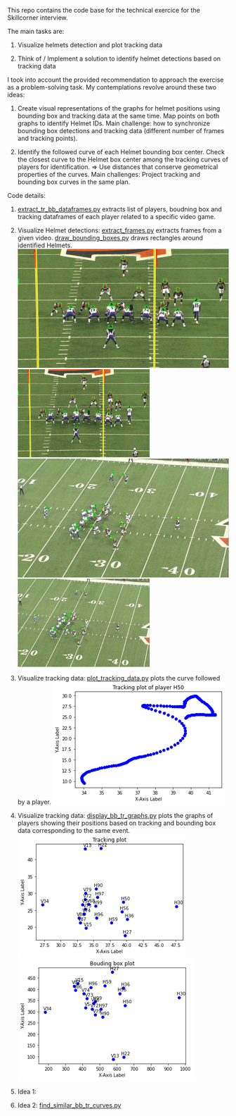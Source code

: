 This repo contains the code base for the technical exercice for the Skillcorner interview.

The main tasks are:

1. Visualize helmets detection and plot tracking data

2. Think of / Implement a solution to identify helmet detections based on tracking data

I took into account the provided recommendation to approach the exercise as a problem-solving task.
My contemplations revolve around these two ideas:

1. Create visual representations of the graphs for helmet positions using bounding box and tracking data at the same time.
   Map points on both graphs to identify Helmet IDs.
   Main challenge: how to synchronize bounding box detections and tracking data (different number of frames and tracking points). 

2. Identify the followed curve of each Helmet bounding box center.
   Check the closest curve to the Helmet box center among the tracking curves of players for identification.
   => Use distances that conserve geometrical properties of the curves.
   Main challenges: Project tracking  and bounding box curves in the same plan.


Code details: 

1. [extract_tr_bb_dataframes.py](./extract_tr_bb_dataframes.py) extracts list of players, boudning box and tracking 
   dataframes of each player related to a specific video game.

2. Visualize Helmet detections:
   [extract_frames.py](./extract_frames.py) extracts frames from a given video.
   [draw_bounding_boxes.py](./draw_bounding_boxes.py) draws rectangles around identified Helmets.
   ![Local Image](data/bb_image_endzone.jpg)
   <img src="data/bb_image_endzone.jpg" width="300" height="200">
   ![Local Image](data/bb_image_sideline.jpg)
   <img src="data/bb_image_sideline.jpg" width="300" height="200">

3. Visualize tracking data:
   [plot_tracking_data.py](./plot_tracking_data.py) plots the curve followed by a player.
   ![Local Image](data/tracking_plot_H50.png)


4. Visualize tracking data:
   [display_bb_tr_graphs.py](./display_bb_tr_graphs.py) plots the graphs of players showing their positions based on tracking 
   and bounding box data corresponding to the same event.
   ![Local Image](data/snap_ball_graph_tr.png)
   ![Local Image](data/snap_ball_graph_bb.png)

5. Idea 1: 

6. Idea 2:
   [find_similar_bb_tr_curves.py](./find_similar_bb_tr_curves.py) 